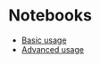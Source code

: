 # Notebooks

* [Basic usage](https://nbviewer.jupyter.org/github/dnouri/skorch/blob/master/notebooks/Basic_Usage.ipynb)
* [Advanced usage](https://nbviewer.jupyter.org/github/dnouri/skorch/blob/master/notebooks/Advanced_Usage.ipynb)
